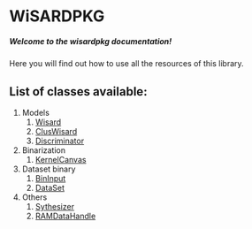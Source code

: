 # WiSARDPKG 

##### Welcome to the wisardpkg documentation!
Here you will find out how to use all the resources of this library.

## List of classes available:

1. Models
   1. [Wisard](https://iazero.github.io/wisardpkg/models/wisard)
   2. [ClusWisard](https://iazero.github.io/wisardpkg/models/cluswisard)
   3. [Discriminator](https://iazero.github.io/wisardpkg/models/discriminator)
2. Binarization
   1. [KernelCanvas](https://iazero.github.io/wisardpkg/binarization/kernelcanvas)
3. Dataset binary
   1. [BinInput](https://iazero.github.io/wisardpkg/data/bininput)
   2. [DataSet](https://iazero.github.io/wisardpkg/data/dataset)
4. Others
   1. [Sythesizer](https://iazero.github.io/wisardpkg/others/synthesizer)
   2. [RAMDataHandle](https://iazero.github.io/wisardpkg/others/ramdatahandle)
